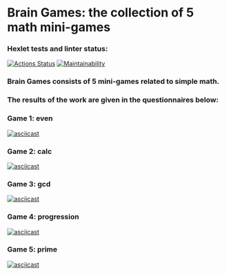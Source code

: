 # Brain Games: the collection of 5 math mini-games

### Hexlet tests and linter status:
[![Actions Status](https://github.com/galacticbox/python-project-49/workflows/hexlet-check/badge.svg)](https://github.com/galacticbox/python-project-49/actions)
[![Maintainability](https://api.codeclimate.com/v1/badges/39166e71281a7e6f86bc/maintainability)](https://codeclimate.com/github/galacticbox/python-project-49/maintainability)

### Brain Games consists of 5 mini-games related to simple math. 
### The results of the work are given in the questionnaires below:

### Game 1: even
[![asciicast](https://asciinema.org/a/2Wr4JRRVEFKChWZLCrez6zkhp.svg)](https://asciinema.org/a/2Wr4JRRVEFKChWZLCrez6zkhp)

### Game 2: calc
[![asciicast](https://asciinema.org/a/NyeKwg9bn28zC3dQdMOS1U9kE.svg)](https://asciinema.org/a/NyeKwg9bn28zC3dQdMOS1U9kE)

### Game 3: gcd
[![asciicast](https://asciinema.org/a/q2Nhr7ttcBzlXkc3T66RY3Kpt.svg)](https://asciinema.org/a/q2Nhr7ttcBzlXkc3T66RY3Kpt)

### Game 4: progression
[![asciicast](https://asciinema.org/a/daNYnrWkIKQwyYrl8ieAlZCjr.svg)](https://asciinema.org/a/daNYnrWkIKQwyYrl8ieAlZCjr)

### Game 5: prime
[![asciicast](https://asciinema.org/a/3SJlnyOr7NPABUlboX8EToSbw.svg)](https://asciinema.org/a/3SJlnyOr7NPABUlboX8EToSbw)
